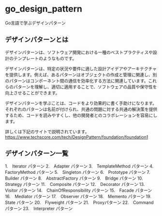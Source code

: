 # go_design_pattern
Go言語で学ぶデザインパターン

## デザインパターンとは
デザインパターンは、ソフトウェア開発における一種のベストプラクティスや設計のテンプレートのようなものです。

デザインパターンは、特定の状況や要件に適した設計アイデアやアーキテクチャを提供します。例えば、あるパターンはオブジェクトの作成と管理に関連し、別のパターンはコンポーネント間の通信を効率化する方法に関連しています。これらのパターンを理解し、適切に適用することで、ソフトウェアの品質や保守性を向上させることができます。

デザインパターンを学ぶことは、コードをより効果的に書く手助けになります。それぞれのパターンは名前が付けられ、共通の問題に対する共通の解決策を提供するため、コードを読みやすくし、他の開発者とのコラボレーションを容易にします。

詳しくは下記のサイトで説明されています。
https://www.techscore.com/tech/DesignPattern/foundation/foundation1

## デザインパターン一覧

1.　Iterator パターン
2.　Adapter パターン
3.　TemplateMethod パターン
4.　FactoryMethod パターン
5.　Singleton パターン
6.　Prototype パターン
7.　Builder パターン
8.　AbstractFactory パターン
9.　Bridge パターン
10.　Strategy パターン
11.　Composite パターン
12.　Decorator パターン
13.　Visitor パターン
14.　ChainOfResponsibility パターン
15.　Facade パターン
16.　Mediator パターン
17.　Observer パターン
18.　Memento パターン
19.　State パターン
20.　Flyweight パターン
21.　Proxyパターン
22.　Command パターン
23.　Interpreter パターン
